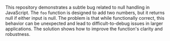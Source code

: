 This repository demonstrates a subtle bug related to null handling in JavaScript. The `foo` function is designed to add two numbers, but it returns null if either input is null.  The problem is that while functionally correct, this behavior can be unexpected and lead to difficult-to-debug issues in larger applications.  The solution shows how to improve the function's clarity and robustness.